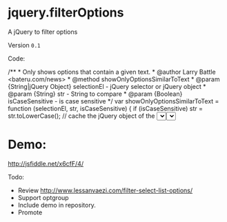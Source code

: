 jquery.filterOptions
====================

A jQuery to filter options

Version `0.1`

Code:

  /**
	 * Only shows options that contain a given text.
	 * @author Larry Battle <bateru.com/news>
	 * @method showOnlyOptionsSimilarToText
	 * @param {String|jQuery Object} selectionEl - jQuery selector or jQuery object
	 * @param {String} str - String to compare
	 * @param {Boolean} isCaseSensitive - is case sensitive
	 */
	var showOnlyOptionsSimilarToText = function (selectionEl, str, isCaseSensitive) {
		if (isCaseSensitive)
			str = str.toLowerCase();
		// cache the jQuery object of the <select> element
		var $el = $(selectionEl);
		if (!$el.data("options")) {
			// cache all the options inside the <select> element for easy recover
			$el.data("options", $el.find("option").clone());
		}
		var newOptions = $el.data("options").filter(function () {
				var text = $(this).text();
				if (isCaseSensitive)
					text = text.toLowerCase();
				return text.match(str);
			});
		$el.empty().append(newOptions);
	};

# Demo:
http://jsfiddle.net/x6cfF/4/

Todo:
- Review http://www.lessanvaezi.com/filter-select-list-options/
- Support optgroup 
- Include demo in repository.
- Promote
